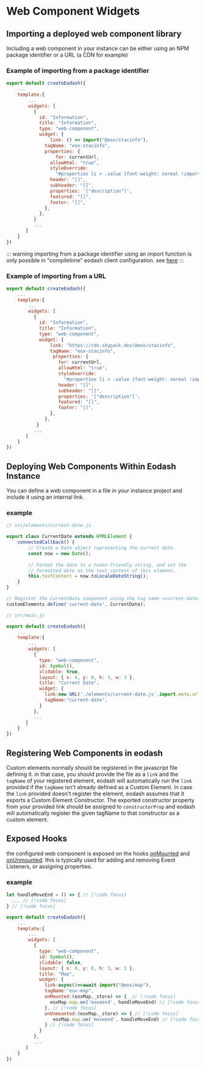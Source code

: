# Web Component Widgets

## Importing a deployed web component library
Including a web component in your instance can be either using an NPM package identifier or a URL (a CDN for example)

### Example of importing from a package identifier
```js
export default createEodash({
    ...
    template:{
        ...
        widgets: [      
          {
            id: "Information",
            title: "Information",
            type: "web-component",
            widget: {
                link: () => import("@eox/stacinfo"),
              tagName: "eox-stacinfo",
              properties: {
                  for: currentUrl,
                allowHtml: "true",
                styleOverride:
                  "#properties li > .value {font-weight: normal !important;}",
                header: "[]",
                subheader: "[]",
                properties: '["description"]',
                featured: "[]",
                footer: "[]",
              },
            },
          }
          ...
       ]
    }
})

```
::: warning
importing from a package identifier using an import function is only possible in "compiletime" eodash client configuration. see [here](/api/core/types/interfaces/WebComponentProps.html#link)
:::

### Example of importing from a URL

```js
export default createEodash({
    ...
    template:{
        ...
        widgets: [      
          {
            id: "Information",
            title: "Information",
            type: "web-component",
            widget: {
                link: "https://cdn.skypack.dev/@eox/stacinfo",
                tagName: "eox-stacinfo",
                 properties: {
                   for: currentUrl,
                   allowHtml: "true",
                   styleOverride:
                     "#properties li > .value {font-weight: normal !important;}",
                   header: "[]",
                   subheader: "[]",
                   properties: '["description"]',
                   featured: "[]",
                   footer: "[]",
                },
              },
           }
          ...
       ]
    }
})
```

## Deploying Web Components Within Eodash Instance
You can define a web component in a file in your instance project and include it using an internal link.

### example 
```js
// src/elements/current-date.js

export class CurrentDate extends HTMLElement {
    connectedCallback() {
        // Create a Date object representing the current date.
        const now = new Date();
        
        // Format the date to a human-friendly string, and set the
        // formatted date as the text content of this element.
        this.textContent = now.toLocaleDateString();
    }
}

// Register the CurrentDate component using the tag name <current-date>.
customElements.define('current-date', CurrentDate);
```

```js
// src/main.js

export default createEodash({
    ...
    template:{
        ...
        widgets: [      
          {
            type: "web-component",
            id: Symbol(),
            slidable: true,
            layout: { x: 4, y: 0, h: 3, w: 3 },
            title: "Current Date",
            widget: {
              link:new URL('./elements/current-date.js',import.meta.url).href,
              tagName:"current-date",
            }
          },
          ...
       ]
    }
})
```

## Registering Web Components in eodash
Custom elements normally should be registered in the javascript file defining it. in that case, you should provide the file as a `link` and the `tagName` of your registered element, eodash will automatically run the `link` provided if the `tagName` isn't already defined as a Custom Element. In case the `link` provided doesn't register the element, eodash assumes that it exports a Custom Element Constructor. The exported constructor property from your provided link should be assigned to `constructorProp` and eodash will automatically register the given tagName to that constructor as a custom element.


## Exposed Hooks
the configured web component is exposed on the hooks [onMounted](/api/core/types/interfaces/WebComponentProps.html#onmounted) and [onUnmounted](/api/core/types/interfaces/WebComponentProps.html#onunmounted). this is typically used for adding and removing Event Listeners, or assigning properties.

### example 
```js
let handleMoveEnd = () => { // [!code focus]
  ... // [!code focus]
} // [!code focus]

export default createEodash({
    ...
    template:{
        ...
        widgets: [      
          {
            type: "web-component",
            id: Symbol(),
            slidable: false,
            layout: { x: 4, y: 0, h: 3, w: 3 },
            title: "Map",
            widget: {
              link:async()=>await import("@eox/map"),
              tagName:"eox-map",
              onMounted:(eoxMap,_store) => {  // [!code focus]
                eoxMap.map.on('moveend', handleMoveEnd) // [!code focus]
              }, // [!code focus]
              onUnmounted:(eoxMap,_store) => { // [!code focus]
                 eoxMap.map.un('moveend', handleMoveEnd) // [!code focus]
              } // [!code focus]
            }
          },
          ...
       ]
    }
})
```
```
